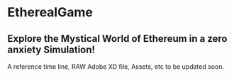 # EtherealGame
Explore the Mystical World of Ethereum in a zero anxiety Simulation!
---
A reference time line, RAW Adobe XD file, Assets, etc to be updated soon.
